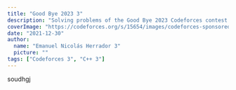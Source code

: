 ```yaml
---
title: "Good Bye 2023 3"
description: "Solving problems of the Good Bye 2023 Codeforces contest 3"
coverImage: "https://codeforces.org/s/15654/images/codeforces-sponsored-by-ton-ny.png"
date: "2021-12-30"
author:
  name: "Emanuel Nicolás Herrador 3"
  picture: ""
tags: ["Codeforces 3", "C++ 3"]
---
```


soudhgj
